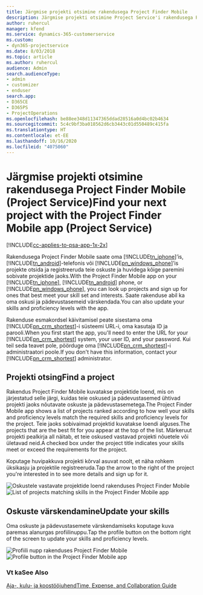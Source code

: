 ```yaml
---
title: Järgmise projekti otsimine rakendusega Project Finder Mobile
description: Järgmise projekti otsimine Project Service'i rakendusega Project Finder Mobile
author: ruhercul
manager: kfend
ms.service: dynamics-365-customerservice
ms.custom:
- dyn365-projectservice
ms.date: 8/03/2018
ms.topic: article
ms.author: ruhercul
audience: Admin
search.audienceType:
- admin
- customizer
- enduser
search.app:
- D365CE
- D365PS
- ProjectOperations
ms.openlocfilehash: be88ee348d11347365ddad28516a0d4bc02b4634
ms.sourcegitcommit: 5c4c9bf3ba018562d6cb3443c01d550489c415fa
ms.translationtype: HT
ms.contentlocale: et-EE
ms.lasthandoff: 10/16/2020
ms.locfileid: "4075060"
---
```

# <a name="find-your-next-project-with-the-project-finder-mobile-app-project-service"></a><span data-ttu-id="f1057-103">Järgmise projekti otsimine rakendusega Project Finder Mobile (Project Service)</span><span class="sxs-lookup"><span data-stu-id="f1057-103">Find your next project with the Project Finder Mobile app (Project Service)</span></span>

[!INCLUDE[cc-applies-to-psa-app-1x-2x](../includes/cc-applies-to-psa-app-1x-2x.md)]

<span data-ttu-id="f1057-104">Rakendusega Project Finder Mobile saate oma [!INCLUDE[tn_iphone](../includes/tn-iphone.md)]’is, [!INCLUDE[tn_android](../includes/tn-android.md)]-telefonis või [!INCLUDE[pn_windows_phone](../includes/pn-windows-phone.md)]’is projekte otsida ja registreeruda teie oskuste ja huvidega kõige paremini sobivate projektide jaoks.</span><span class="sxs-lookup"><span data-stu-id="f1057-104">With the Project Finder Mobile app on your [!INCLUDE[tn_iphone](../includes/tn-iphone.md)], [!INCLUDE[tn_android](../includes/tn-android.md)] phone, or [!INCLUDE[pn_windows_phone](../includes/pn-windows-phone.md)], you can look up projects and sign up for ones that best meet your skill set and interests.</span></span> <span data-ttu-id="f1057-105">Saate rakenduse abil ka oma oskusi ja pädevustasemeid värskendada.</span><span class="sxs-lookup"><span data-stu-id="f1057-105">You can also update your skills and proficiency levels with the app.</span></span>  
  
 <span data-ttu-id="f1057-106">Rakenduse esmakordsel käivitamisel peate sisestama oma [!INCLUDE[pn_crm_shortest](../includes/pn-crm-shortest.md)]-i süsteemi URL-i, oma kasutaja ID ja parooli.</span><span class="sxs-lookup"><span data-stu-id="f1057-106">When you first start the app, you'll need to enter the URL for your [!INCLUDE[pn_crm_shortest](../includes/pn-crm-shortest.md)] system, your user ID, and your password.</span></span> <span data-ttu-id="f1057-107">Kui teil seda teavet pole, pöörduge oma [!INCLUDE[pn_crm_shortest](../includes/pn-crm-shortest.md)]-i administraatori poole.</span><span class="sxs-lookup"><span data-stu-id="f1057-107">If you don't have this information,  contact your [!INCLUDE[pn_crm_shortest](../includes/pn-crm-shortest.md)] administrator.</span></span>  
  
## <a name="find-a-project"></a><span data-ttu-id="f1057-108">Projekti otsing</span><span class="sxs-lookup"><span data-stu-id="f1057-108">Find a project</span></span>  
 <span data-ttu-id="f1057-109">Rakendus Project Finder Mobile kuvatakse projektide loend, mis on järjestatud selle järgi, kuidas teie oskused ja pädevustasemed ühtivad projekti jaoks nõutavate oskuste ja pädevustasemetega.</span><span class="sxs-lookup"><span data-stu-id="f1057-109">The Project Finder Mobile app shows a list of projects ranked according to how well your skills and proficiency levels match the required skills and proficiency levels for the project.</span></span> <span data-ttu-id="f1057-110">Teie jaoks sobivaimad projektid kuvatakse loendi alguses.</span><span class="sxs-lookup"><span data-stu-id="f1057-110">The projects that are the best fit for you appear at the top of the list.</span></span> <span data-ttu-id="f1057-111">Märkeruut projekti pealkirja all näitab, et teie oskused vastavad projekti nõuetele või ületavad neid.</span><span class="sxs-lookup"><span data-stu-id="f1057-111">A checked box under the project title indicates your skills meet or exceed the requirements for the project.</span></span>  
  
 <span data-ttu-id="f1057-112">Koputage huvipakkuva projekti kõrval asuvat noolt, et näha rohkem üksikasju ja projektile registreeruda.</span><span class="sxs-lookup"><span data-stu-id="f1057-112">Tap the arrow to the right of the project you're interested in to see more details and sign up for it.</span></span>  
  
 <span data-ttu-id="f1057-113">![Oskustele vastavate projektide loend rakenduses Project Finder Mobile](../psa/media/project-service-project-finder-list.png "Oskustele vastavate projektide loend rakenduses Project Finder Mobile")</span><span class="sxs-lookup"><span data-stu-id="f1057-113">![List of projects matching skills in the Project Finder Mobile app](../psa/media/project-service-project-finder-list.png "List of projects matching skills in the Project Finder Mobile app")</span></span>  
  
## <a name="update-your-skills"></a><span data-ttu-id="f1057-114">Oskuste värskendamine</span><span class="sxs-lookup"><span data-stu-id="f1057-114">Update your skills</span></span>  
 <span data-ttu-id="f1057-115">Oma oskuste ja pädevustasemete värskendamiseks koputage kuva paremas alanurgas profiilinuppu.</span><span class="sxs-lookup"><span data-stu-id="f1057-115">Tap the profile button on the bottom right of the screen to update your skills and proficiency levels.</span></span>  
  
 <span data-ttu-id="f1057-116">![Profiili nupp rakenduses Project Finder Mobile](../psa/media/project-service-project-finder-profile.png "Profiili nupp rakenduses Project Finder Mobile")</span><span class="sxs-lookup"><span data-stu-id="f1057-116">![Profile button in the Project Finder Mobile app](../psa/media/project-service-project-finder-profile.png "Profile button in the Project Finder Mobile app")</span></span>  
  
### <a name="see-also"></a><span data-ttu-id="f1057-117">Vt ka</span><span class="sxs-lookup"><span data-stu-id="f1057-117">See Also</span></span>  
 [<span data-ttu-id="f1057-118">Aja-, kulu- ja koostööjuhend</span><span class="sxs-lookup"><span data-stu-id="f1057-118">Time, Expense, and Collaboration Guide</span></span>](../psa/time-expense-collaboration-guide.md)
